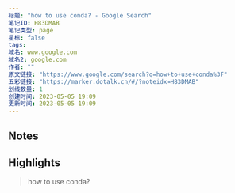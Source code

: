 ```yaml
---
标题: "how to use conda? - Google Search"
笔记ID: H83DMAB
笔记类型: page
星标: false
tags: 
域名: www.google.com
域名2: google.com
作者: ""
原文链接: "https://www.google.com/search?q=how+to+use+conda%3F"
五彩链接: "https://marker.dotalk.cn/#/?noteidx=H83DMAB"
划线数量: 1
创建时间: 2023-05-05 19:09
更新时间: 2023-05-05 19:09
---
```


## Notes


## Highlights
> how to use conda?

